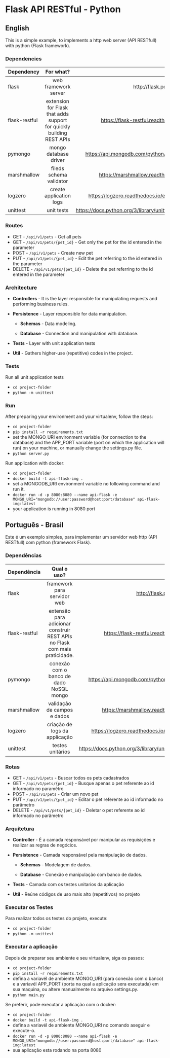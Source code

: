 # Flask API RESTful - Python

## English

This is a simple example, to implements a http web server (API RESTfull) with python (Flask framework).


### Dependencies

| Dependency        | For what?           | Link  |
| ------------- |:-------------:| -----:|
| flask | web framework server    |    http://flask.pocoo.org |
| flask-restful | extension for Flask that adds support for quickly building REST APIs    |    https://flask-restful.readthedocs.io |
| pymongo      | mongo database driver | https://api.mongodb.com/python/current/ |
| marshmallow      | fileds schema validator     |   https://marshmallow.readthedocs.io |
| logzero | create application logs   |    https://logzero.readthedocs.io/en/latest/ |
| unittest | unit tests   |    https://docs.python.org/3/library/unittest.html |



### Routes

* GET - `/api/v1/pets` - Get all pets
* GET - `/api/v1/pets/{pet_id}` - Get only the pet for the id entered in the parameter
* POST - `/api/v1/pets` - Create new pet
* PUT - `/api/v1/pets/{pet_id}` - Edit the pet referring to the id entered in the parameter
* DELETE - `/api/v1/pets/{pet_id}` - Delete the pet referring to the id entered in the parameter

### Architecture

* **Controllers** - It is the layer responsible for manipulating requests and performing business rules.

* **Persistence** - Layer responsible for data manipulation.

    * **Schemas** - Data modeling.
    
    * **Database** - Connection and manipulation with database.
    
* **Tests** - Layer with unit application tests

* **Util** - Gathers higher-use (repetitive) codes in the project.


### Tests
Run all unit application tests
* `cd project-folder`
* `python -m unittest`

### Run
After preparing your environment and your virtualenv, follow the steps:

* `cd project-folder`
* `pip install -r requirements.txt`
*  set the MONGO_URI environment variable (for connection to the database) and the APP_PORT variable (port on which the application will run) on your machine, or manually change the settings.py file.
* `python server.py`

Run application with docker:
* `cd project-folder`
* `docker build -t api-flask-img .`
*  set a MONGODB_URI environment variable no following command and run it.
* `docker run -d -p 8080:8080 --name api-flask -e MONGO_URI="mongodb://user:password@host:port/database" api-flask-img:latest`
* your application is running in 8080 port

##


## Português - Brasil

Este é um exemplo simples, para implementar um servidor web http (API RESTfull) com python (framework Flask).


### Dependências

| Dependência        | Qual o uso?           | Link  |
| ------------- |:-------------:| -----:|
| flask | framework para servidor web   |    http://flask.pocoo.org |
| flask-restful | extensão para adicionar construir REST APIs no Flask com mais praticidade.    |    https://flask-restful.readthedocs.io |
| pymongo      | conexão com o banco de dado NoSQL mongo | https://api.mongodb.com/python/current/ |
| marshmallow      | validação de campos e dados     |   https://marshmallow.readthedocs.io |
| logzero | criação de logs da applicação   |    https://logzero.readthedocs.io/en/latest/ |
| unittest | testes unitários   |    https://docs.python.org/3/library/unittest.html |

### Rotas

* GET - `/api/v1/pets` - Buscar todos os pets cadastrados
* GET - `/api/v1/pets/{pet_id}` - Busque apenas o pet referente ao id informado no paramêtro
* POST - `/api/v1/pets` - Criar um novo pet
* PUT - `/api/v1/pets/{pet_id}` - Editar o pet referente ao id informado no parâmetro
* DELETE - `/api/v1/pets/{pet_id}` - Deletar o pet referente ao id informado no parâmetro

### Arquitetura

* **Controller** - É a camada responsável por manipular as requisições e realizar as regras de negócios.

* **Persistence** - Camada responsável pela manipulação de dados.

    * **Schemas** - Modelagem de dados.
    
    * **Database** - Conexão e manipulação com banco de dados.

* **Tests** - Camada com os testes unitarios da aplicação

* **Util** - Reúne códigos de uso mais alto (repetitivos) no projeto


### Executar os Testes
Para realizar todos os testes do projeto, execute:
* `cd project-folder`
* `python -m unittest`


### Executar a aplicação

Depois de preparar seu ambiente e seu virtualenv, siga os passos:

* `cd project-folder`
* `pip install -r requirements.txt`
*  defina a variavél de ambiente MONGO_URI (para conexão com o  banco) e a variavél APP_PORT (porta na qual a aplicação sera executada) em sua maquina, ou altere manualmente no arquivo settings.py.
* `python main.py`

Se preferir, pode executar a aplicação com o docker:
* `cd project-folder`
* `docker build -t api-flask-img .`
* defina a variavél de ambiente MONGO_URI no comando aseguir e execute-o.
* `docker run -d -p 8080:8080 --name api-flask -e MONGO_URI="mongodb://user:password@host:port/database" api-flask-img:latest`
* sua aplicação esta rodando na porta 8080

